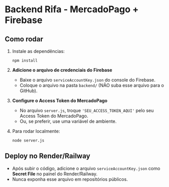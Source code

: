 # Backend Rifa - MercadoPago + Firebase

## Como rodar

1. Instale as dependências:
   ```
   npm install
   ```

2. **Adicione o arquivo de credenciais do Firebase**
   - Baixe o arquivo `serviceAccountKey.json` do console do Firebase.
   - Coloque o arquivo na pasta `backend/` (NÃO suba esse arquivo para o GitHub).

3. **Configure o Access Token do MercadoPago**
   - No arquivo `server.js`, troque `'SEU_ACCESS_TOKEN_AQUI'` pelo seu Access Token do MercadoPago.
   - Ou, se preferir, use uma variável de ambiente.

4. Para rodar localmente:
   ```
   node server.js
   ```

## Deploy no Render/Railway

- Após subir o código, adicione o arquivo `serviceAccountKey.json` como **Secret File** no painel do Render/Railway.
- Nunca exponha esse arquivo em repositórios públicos.
